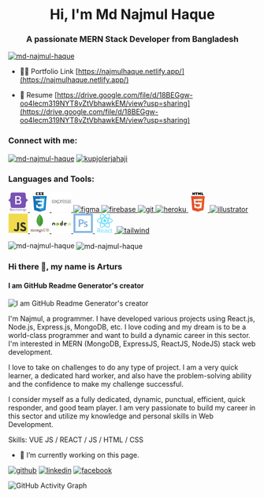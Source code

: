 <h1 align="center">Hi, I'm Md Najmul Haque</h1>
<h3 align="center">A passionate MERN Stack Developer from Bangladesh</h3>

<p align="left"> <a href="https://github.com/ryo-ma/github-profile-trophy"><img src="https://github-profile-trophy.vercel.app/?username=md-najmul-haque" alt="md-najmul-haque" /></a> </p>

- 👨‍💻 Portfolio Link [https://najmulhaque.netlify.app/](https://najmulhaque.netlify.app/)

- 📄 Resume [https://drive.google.com/file/d/18BEGgw-oo4lecm319NYT8vZtVbhawkEM/view?usp=sharing](https://drive.google.com/file/d/18BEGgw-oo4lecm319NYT8vZtVbhawkEM/view?usp=sharing)

<h3 align="left">Connect with me:</h3>
<p align="left">
<a href="https://linkedin.com/in/md-najmul-haque" target="blank"><img align="center" src="https://raw.githubusercontent.com/rahuldkjain/github-profile-readme-generator/master/src/images/icons/Social/linked-in-alt.svg" alt="md-najmul-haque" height="30" width="40" /></a>
<a href="https://fb.com/kupjolerjahaji" target="blank"><img align="center" src="https://raw.githubusercontent.com/rahuldkjain/github-profile-readme-generator/master/src/images/icons/Social/facebook.svg" alt="kupjolerjahaji" height="30" width="40" /></a>
</p>

<h3 align="left">Languages and Tools:</h3>
<p align="left"> <a href="https://getbootstrap.com" target="_blank" rel="noreferrer"> <img src="https://raw.githubusercontent.com/devicons/devicon/master/icons/bootstrap/bootstrap-plain-wordmark.svg" alt="bootstrap" width="40" height="40"/> </a> <a href="https://www.w3schools.com/css/" target="_blank" rel="noreferrer"> <img src="https://raw.githubusercontent.com/devicons/devicon/master/icons/css3/css3-original-wordmark.svg" alt="css3" width="40" height="40"/> </a> <a href="https://expressjs.com" target="_blank" rel="noreferrer"> <img src="https://raw.githubusercontent.com/devicons/devicon/master/icons/express/express-original-wordmark.svg" alt="express" width="40" height="40"/> </a> <a href="https://www.figma.com/" target="_blank" rel="noreferrer"> <img src="https://www.vectorlogo.zone/logos/figma/figma-icon.svg" alt="figma" width="40" height="40"/> </a> <a href="https://firebase.google.com/" target="_blank" rel="noreferrer"> <img src="https://www.vectorlogo.zone/logos/firebase/firebase-icon.svg" alt="firebase" width="40" height="40"/> </a> <a href="https://git-scm.com/" target="_blank" rel="noreferrer"> <img src="https://www.vectorlogo.zone/logos/git-scm/git-scm-icon.svg" alt="git" width="40" height="40"/> </a> <a href="https://heroku.com" target="_blank" rel="noreferrer"> <img src="https://www.vectorlogo.zone/logos/heroku/heroku-icon.svg" alt="heroku" width="40" height="40"/> </a> <a href="https://www.w3.org/html/" target="_blank" rel="noreferrer"> <img src="https://raw.githubusercontent.com/devicons/devicon/master/icons/html5/html5-original-wordmark.svg" alt="html5" width="40" height="40"/> </a> <a href="https://www.adobe.com/in/products/illustrator.html" target="_blank" rel="noreferrer"> <img src="https://www.vectorlogo.zone/logos/adobe_illustrator/adobe_illustrator-icon.svg" alt="illustrator" width="40" height="40"/> </a> <a href="https://developer.mozilla.org/en-US/docs/Web/JavaScript" target="_blank" rel="noreferrer"> <img src="https://raw.githubusercontent.com/devicons/devicon/master/icons/javascript/javascript-original.svg" alt="javascript" width="40" height="40"/> </a> <a href="https://www.mongodb.com/" target="_blank" rel="noreferrer"> <img src="https://raw.githubusercontent.com/devicons/devicon/master/icons/mongodb/mongodb-original-wordmark.svg" alt="mongodb" width="40" height="40"/> </a> <a href="https://nodejs.org" target="_blank" rel="noreferrer"> <img src="https://raw.githubusercontent.com/devicons/devicon/master/icons/nodejs/nodejs-original-wordmark.svg" alt="nodejs" width="40" height="40"/> </a> <a href="https://www.photoshop.com/en" target="_blank" rel="noreferrer"> <img src="https://raw.githubusercontent.com/devicons/devicon/master/icons/photoshop/photoshop-line.svg" alt="photoshop" width="40" height="40"/> </a> <a href="https://reactjs.org/" target="_blank" rel="noreferrer"> <img src="https://raw.githubusercontent.com/devicons/devicon/master/icons/react/react-original-wordmark.svg" alt="react" width="40" height="40"/> </a> <a href="https://tailwindcss.com/" target="_blank" rel="noreferrer"> <img src="https://www.vectorlogo.zone/logos/tailwindcss/tailwindcss-icon.svg" alt="tailwind" width="40" height="40"/> </a> </p>

<p><img align="left" src="https://github-readme-stats.vercel.app/api/top-langs?username=md-najmul-haque&show_icons=true&locale=en&layout=compact" alt="md-najmul-haque" /></p>

<p>&nbsp;<img align="center" src="https://github-readme-stats.vercel.app/api?username=md-najmul-haque&show_icons=true&locale=en" alt="md-najmul-haque" /></p>

### Hi there 👋, my name is Arturs
#### I am GitHub Readme Generator's creator
![I am GitHub Readme Generator's creator](https://media-exp2.licdn.com/dms/image/C4D16AQFGGoYDJf3jfg/profile-displaybackgroundimage-shrink_200_800/0/1654707850736?e=1662595200&v=beta&t=oeKpMidxDEiIIKzI70QLl6CmCS7uVCmgJlQJSLJ0qVk)

I'm Najmul, a programmer. I have developed various projects using React.js, Node.js, Express.js, MongoDB, etc. I love coding and my dream is to be a world-class programmer and want to build a dynamic career in this sector. I'm interested in MERN (MongoDB, ExpressJS, ReactJS, NodeJS) stack web development. 

I love to take on challenges to do any type of project. I am a very quick learner, a dedicated hard worker, and also have the problem-solving ability and the confidence to make my challenge successful.

I consider myself as a fully dedicated, dynamic, punctual, efficient, quick responder, and good team player. I am very passionate to build my career in this sector and utilize my knowledge and personal skills in Web Development.

Skills: VUE JS / REACT / JS / HTML / CSS

- 🔭 I’m currently working on this page. 


[<img src='https://cdn.jsdelivr.net/npm/simple-icons@3.0.1/icons/github.svg' alt='github' height='40'>](https://github.com/md-najmul-haque)  [<img src='https://cdn.jsdelivr.net/npm/simple-icons@3.0.1/icons/linkedin.svg' alt='linkedin' height='40'>](https://www.linkedin.com/in/md-najmul-haque/)  [<img src='https://cdn.jsdelivr.net/npm/simple-icons@3.0.1/icons/facebook.svg' alt='facebook' height='40'>](https://www.facebook.com/KupjolerJahaji)  

![GitHub Activity Graph](https://activity-graph.herokuapp.com/graph?username=md-najmul-haque)  


